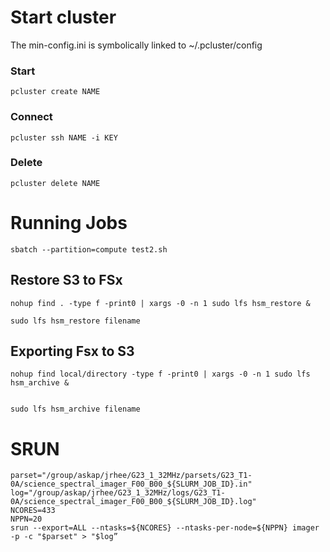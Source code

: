 # Start cluster

The min-config.ini is symbolically linked to ~/.pcluster/config

### Start
```
pcluster create NAME
```

### Connect
```
pcluster ssh NAME -i KEY
```

### Delete 
```
pcluster delete NAME
``` 


# Running Jobs

```
sbatch --partition=compute test2.sh
```

## Restore S3 to FSx

```
nohup find . -type f -print0 | xargs -0 -n 1 sudo lfs hsm_restore &

sudo lfs hsm_restore filename
```

## Exporting Fsx to S3

```
nohup find local/directory -type f -print0 | xargs -0 -n 1 sudo lfs hsm_archive &


sudo lfs hsm_archive filename
```


# SRUN

```
parset="/group/askap/jrhee/G23_1_32MHz/parsets/G23_T1-0A/science_spectral_imager_F00_B00_${SLURM_JOB_ID}.in"
log="/group/askap/jrhee/G23_1_32MHz/logs/G23_T1-0A/science_spectral_imager_F00_B00_${SLURM_JOB_ID}.log"
NCORES=433
NPPN=20
srun --export=ALL --ntasks=${NCORES} --ntasks-per-node=${NPPN} imager -p -c "$parset" > "$log”
```

